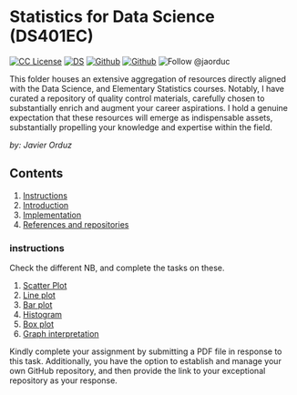 # Statistics for Data Science (DS401EC)
[license-badge]: https://img.shields.io/badge/License-CC-orange
[license]: https://creativecommons.org/licenses/by-nc-sa/3.0/deed.en
[![CC License][license-badge]][license]
[![DS](https://img.shields.io/badge/downloads-DS-green)](https://github.com/Earlham-College/DS_Fall_2022)
[![Github](https://img.shields.io/badge/jaorduz-repos-blue)](https://github.com/jaorduz/)
[![Github](https://img.shields.io/badge/jaorduc-repos-blue)](https://github.com/jaorduc/)
![Follow @jaorduc](https://img.shields.io/twitter/follow/jaorduc?label=follow&logo=twitter&logoColor=lkj&style=plastic)


This folder houses an extensive aggregation of resources directly aligned with the Data Science, and Elementary Statistics courses. Notably, I have curated a repository of quality control materials, carefully chosen to substantially enrich and augment your career aspirations. I hold a genuine expectation that these resources will emerge as indispensable assets, substantially propelling your knowledge and expertise within the field.

*by: Javier Orduz*

## Contents
1. [Instructions](#instructions)
1. [Introduction](#intro)
1. [Implementation](#implementation)
1. [References and repositories](#references)


### instructions
Check the different NB, and complete the tasks on these. 

1. [Scatter Plot](https://github.com/Earlham-College/DS401EC/blob/main/NB/CommunicatingData/A_scatterPlot_01.ipynb)
1. [Line plot](https://github.com/Earlham-College/DS401EC/blob/main/NB/CommunicatingData/B_linePlot_02.ipynb)
1. [Bar plot](https://github.com/Earlham-College/DS401EC/blob/main/NB/CommunicatingData/C_BarChartsPlot_03.ipynb)
1. [Histogram](https://github.com/Earlham-College/DS401EC/blob/main/NB/CommunicatingData/D_HistogramPlot_04.ipynb)
1. [Box plot](https://github.com/Earlham-College/DS401EC/blob/main/NB/CommunicatingData/E_BoxPlot_05.ipynb)
1. [Graph interpretation](https://github.com/Earlham-College/DS401EC/blob/main/NB/CommunicatingData/F_CorrelationCausationPlot_06.ipynb)

Kindly complete your assignment by submitting a PDF file in response to this task. Additionally, you have the option to establish and manage your own GitHub repository, and then provide the link to your exceptional repository as your response.


